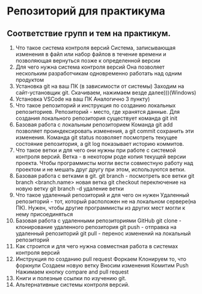 # Репозиторий для практикума
## Соответствие групп и тем на практикум.

1. Что такое система контроля версий
Система, записывающая изменения в файл или набор файлов в течение времени и позволяющая вернуться позже к определенной версии
2. Для чего нужна система контроля версий
Она позволяет нескольким разработчикам одновременно работать над одним продуктом
3. Установка git на ваш ПК (в зависимости от системы)
Заходим на сайт-установщик git. Скачиваем, нажимаем везде далее)))(Windows)
4. Установка VSCode на ваш ПК
Аналогично 3 пункту)
5. Что такое репозиторий и инструкция по созданию локальных репозиториев.
Репозиторий - место, где хранятся данные. Для создания локального репозитория существует команда git init 
6. Базовая работа с локальным репозиторием
Команда git add позволяет проиндексировать изменения, а git commit сохранить эти изменения. Команда git status позволяет посмотреть текущее состояние репозитория, а git log показывает историю коммитов.
7. Что такое ветки и для чего они нужны при работе с системой контроля версий.
Ветка - в некоторм роде копия текущей версии проекта. Чтобы программисты могли вести совместную работу над проектом и не мешать друг другу при этом, используются ветки. 
8. Базовая работа с ветками в git.
git branch - посмотреть все ветки
git branch <branch.name> новая ветка
git checkout <branch name> переключение на новую ветку
git branch -d <branch name> удаление ветки
9. Что такое удаленный репозиторий и для чего он нужен
Удаленный репозиторий - тот, который расположен не на локальном сервере(на ПК). Нужен, чтобы другие программисты из других мест могли к нему присоединяться
10. Базовая работа с удаленными репозиториями GitHub
git clone - клонирование удаленного репозитория
git push - отправка  на удаленный репозиторий
git pull - перенос изменений на локальный репозиторий
11. Как строится и для чего нужна совместная работа в системах контроля версий
12. Инструкция по созданию pull request
Форкаем
Клонируем то, что форкнули
Cоздаем новую ветку
Вносим изменения
Комитим
Push
Нажимаем кнопку compare and pull request
13. Книги и полезные ссылки по изучению git.
14. Альтернативные системы контроля версий.
